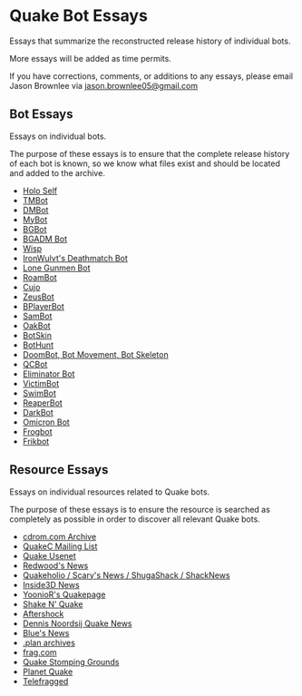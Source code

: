 # Quake Bot Essays

Essays that summarize the reconstructed release history of individual bots.

More essays will be added as time permits.

If you have corrections, comments, or additions to any essays, please email Jason Brownlee via jason.brownlee05@gmail.com


## Bot Essays

Essays on individual bots.

The purpose of these essays is to ensure that the complete release history of each bot is known, so we know what files exist and should be located and added to the archive.

* [Holo Self](b01_holoself.md)
* [TMBot](b02_tmbot.md)
* [DMBot](b03_dmbot.md)
* [MyBot](b04_mybot.md)
* [BGBot](b05_bgbot.md)
* [BGADM Bot](b06_bgadm.md)
* [Wisp](b07_wisp.md)
* [IronWulvt's Deathmatch Bot](b08_iwbot.md)
* [Lone Gunmen Bot](b09_tlgbot.md)
* [RoamBot](b10_roambot.md)
* [Cujo](b11_cujo.md)
* [ZeusBot](b12_zeus.md)
* [BPlayerBot](b13_bplayer.md)
* [SamBot](b14_sambot.md)
* [OakBot](b15_oak.md)
* [BotSkin](b16_botskin.md)
* [BotHunt](b17_bothunt.md)
* [DoomBot, Bot Movement, Bot Skeleton](b18_doombot.md)
* [QCBot](b19_qcbot.md)
* [Eliminator Bot](b20_eliminator.md)
* [VictimBot](b21_victim.md)
* [SwimBot](b22_swimbot.md)
* [ReaperBot](b23_reaper.md)
* [DarkBot](b24_darkbot.md)
* [Omicron Bot](b30_omicron.md)
* [Frogbot](b31_frogbot.md)
* [Frikbot](b32_frikbot.md)

## Resource Essays

Essays on individual resources related to Quake bots.

The purpose of these essays is to ensure the resource is searched as completely as possible in order to discover all relevant Quake bots.

* [cdrom.com Archive](c01_cdrom.com.md)
* [QuakeC Mailing List](c02_quakec_mailing_list.md)
* [Quake Usenet](c03_usenet.md)
* [Redwood's News](c04_redwood.md)
* [Quakeholio / Scary's News / ShugaShack / ShackNews](c05_scary.md)
* [Inside3D News](c06_inside3d.md)
* [YoonioR's Quakepage](c07_yooniors.md)
* [Shake N' Quake](c08_shake_n_quake.md)
* [Aftershock](c09_aftershock.md)
* [Dennis Noordsij Quake News](c10_noordsij_quake_news.md)
* [Blue's News](c11_bluesnews.md)
* [.plan archives](c12_plans.md)
* [frag.com](c13_frag.md)
* [Quake Stomping Grounds](c14_stomped.md)
* [Planet Quake](c15_planetquake.md)
* [Telefragged](c16_telefragged.md)